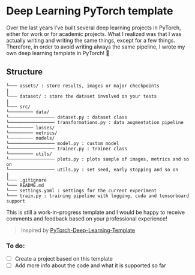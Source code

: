 # Deep Learning PyTorch template

Over the last years I've built several deep learning projects in PyTorch, either for work or for academic projects. What I realized was that I was actually writing and writing the same things, except for a few things. Therefore, in order to avoid writing always the same pipeline, I wrote my own deep learning template in PyTorch! 🚀

## Structure

```
└─── assets/ : store results, images or major checkpoints
|
└─── dataset/ : store the dataset involved on your tests
|
└─── src/ 
└───────── data/ 
└───────────────── dataset.py : dataset class
└───────────────── transformations.py : data augmentation pipeline
└───────── losses/
└───────── metrics/ 
└───────── models/
└───────────────── model.py : custom model
└───────────────── trainer.py : trainer class
└───────── utils/ 
└───────────────── plots.py : plots sample of images, metrics and so on
└───────────────── utils.py : set seed, early stopping and so on
|
└─── .gitignore
└─── README.md
└─── settings.yaml : settings for the current experiment 
└─── train.py : training pipeline with logging, cuda and tensorboard support
```

This is still a work-in-progress template and I would be happy to receive comments and feedback based on your professional experience! 

> Inspired by [PyTorch-Deep-Learning-Template](https://github.com/FrancescoSaverioZuppichini/PyTorch-Deep-Learning-Template)

### To do:

- [ ] Create a project based on this template
- [ ] Add more info about the code and what it is supported so far

